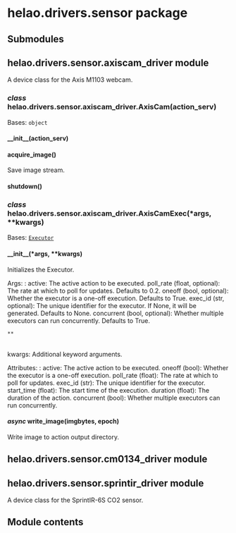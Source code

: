 # helao.drivers.sensor package

## Submodules

## helao.drivers.sensor.axiscam_driver module

A device class for the Axis M1103 webcam.

### *class* helao.drivers.sensor.axiscam_driver.AxisCam(action_serv)

Bases: `object`

#### \_\_init_\_(action_serv)

#### acquire_image()

Save image stream.

#### shutdown()

### *class* helao.drivers.sensor.axiscam_driver.AxisCamExec(\*args, \*\*kwargs)

Bases: [`Executor`](helao.helpers.md#helao.helpers.executor.Executor)

#### \_\_init_\_(\*args, \*\*kwargs)

Initializes the Executor.

Args:
: active: The active action to be executed.
  poll_rate (float, optional): The rate at which to poll for updates. Defaults to 0.2.
  oneoff (bool, optional): Whether the executor is a one-off execution. Defaults to True.
  exec_id (str, optional): The unique identifier for the executor. If None, it will be generated. Defaults to None.
  concurrent (bool, optional): Whether multiple executors can run concurrently. Defaults to True.
  <br/>
  ```
  **
  ```
  <br/>
  kwargs: Additional keyword arguments.

Attributes:
: active: The active action to be executed.
  oneoff (bool): Whether the executor is a one-off execution.
  poll_rate (float): The rate at which to poll for updates.
  exec_id (str): The unique identifier for the executor.
  start_time (float): The start time of the execution.
  duration (float): The duration of the action.
  concurrent (bool): Whether multiple executors can run concurrently.

#### *async* write_image(imgbytes, epoch)

Write image to action output directory.

## helao.drivers.sensor.cm0134_driver module

## helao.drivers.sensor.sprintir_driver module

A device class for the SprintIR-6S CO2 sensor.

## Module contents
